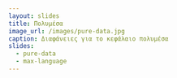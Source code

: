 ```yaml
---
layout: slides
title: Πολυμέσα
image_url: /images/pure-data.jpg
caption: Διαφάνειες για το κεφάλαιο πολυμέσα 
slides:
  - pure-data
  - max-language
---
```

